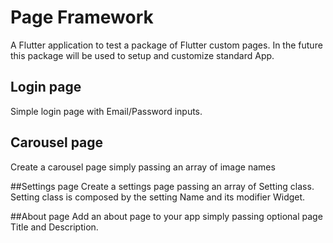 # Page Framework

A Flutter application to test a package of Flutter custom pages.
In the future this package will be used to setup and customize standard App.

## Login page
Simple login page with Email/Password inputs.

## Carousel page
Create a carousel page simply passing an array of image names

##Settings page
Create a settings page passing an array of Setting class.
Setting class is composed by the setting Name and its modifier Widget.

##About page
Add an about page to your app simply passing optional page Title and Description.